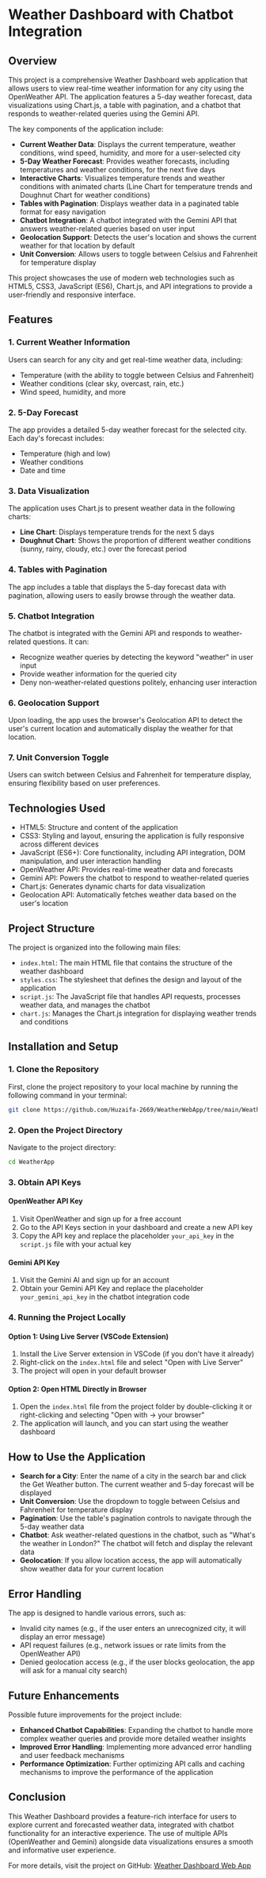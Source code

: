 # Weather Dashboard with Chatbot Integration


## Overview

This project is a comprehensive Weather Dashboard web application that allows users to view real-time weather information for any city using the OpenWeather API. The application features a 5-day weather forecast, data visualizations using Chart.js, a table with pagination, and a chatbot that responds to weather-related queries using the Gemini API.

The key components of the application include:
- **Current Weather Data**: Displays the current temperature, weather conditions, wind speed, humidity, and more for a user-selected city
- **5-Day Weather Forecast**: Provides weather forecasts, including temperatures and weather conditions, for the next five days
- **Interactive Charts**: Visualizes temperature trends and weather conditions with animated charts (Line Chart for temperature trends and Doughnut Chart for weather conditions)
- **Tables with Pagination**: Displays weather data in a paginated table format for easy navigation
- **Chatbot Integration**: A chatbot integrated with the Gemini API that answers weather-related queries based on user input
- **Geolocation Support**: Detects the user's location and shows the current weather for that location by default
- **Unit Conversion**: Allows users to toggle between Celsius and Fahrenheit for temperature display

This project showcases the use of modern web technologies such as HTML5, CSS3, JavaScript (ES6), Chart.js, and API integrations to provide a user-friendly and responsive interface.

## Features

### 1. Current Weather Information
Users can search for any city and get real-time weather data, including:
- Temperature (with the ability to toggle between Celsius and Fahrenheit)
- Weather conditions (clear sky, overcast, rain, etc.)
- Wind speed, humidity, and more

### 2. 5-Day Forecast
The app provides a detailed 5-day weather forecast for the selected city. Each day's forecast includes:
- Temperature (high and low)
- Weather conditions
- Date and time

### 3. Data Visualization
The application uses Chart.js to present weather data in the following charts:
- **Line Chart**: Displays temperature trends for the next 5 days
- **Doughnut Chart**: Shows the proportion of different weather conditions (sunny, rainy, cloudy, etc.) over the forecast period

### 4. Tables with Pagination
The app includes a table that displays the 5-day forecast data with pagination, allowing users to easily browse through the weather data.

### 5. Chatbot Integration
The chatbot is integrated with the Gemini API and responds to weather-related questions. It can:
- Recognize weather queries by detecting the keyword "weather" in user input
- Provide weather information for the queried city
- Deny non-weather-related questions politely, enhancing user interaction

### 6. Geolocation Support
Upon loading, the app uses the browser's Geolocation API to detect the user's current location and automatically display the weather for that location.

### 7. Unit Conversion Toggle
Users can switch between Celsius and Fahrenheit for temperature display, ensuring flexibility based on user preferences.

## Technologies Used
- HTML5: Structure and content of the application
- CSS3: Styling and layout, ensuring the application is fully responsive across different devices
- JavaScript (ES6+): Core functionality, including API integration, DOM manipulation, and user interaction handling
- OpenWeather API: Provides real-time weather data and forecasts
- Gemini API: Powers the chatbot to respond to weather-related queries
- Chart.js: Generates dynamic charts for data visualization
- Geolocation API: Automatically fetches weather data based on the user's location

## Project Structure
The project is organized into the following main files:
- `index.html`: The main HTML file that contains the structure of the weather dashboard
- `styles.css`: The stylesheet that defines the design and layout of the application
- `script.js`: The JavaScript file that handles API requests, processes weather data, and manages the chatbot
- `chart.js`: Manages the Chart.js integration for displaying weather trends and conditions

## Installation and Setup

### 1. Clone the Repository
First, clone the project repository to your local machine by running the following command in your terminal:

```bash
git clone https://github.com/Huzaifa-2669/WeatherWebApp/tree/main/WeatherApp
```

### 2. Open the Project Directory
Navigate to the project directory:

```bash
cd WeatherApp
```

### 3. Obtain API Keys

#### OpenWeather API Key
1. Visit OpenWeather and sign up for a free account
2. Go to the API Keys section in your dashboard and create a new API key
3. Copy the API key and replace the placeholder `your_api_key` in the `script.js` file with your actual key

#### Gemini API Key
1. Visit the Gemini AI and sign up for an account
2. Obtain your Gemini API Key and replace the placeholder `your_gemini_api_key` in the chatbot integration code

### 4. Running the Project Locally

#### Option 1: Using Live Server (VSCode Extension)
1. Install the Live Server extension in VSCode (if you don't have it already)
2. Right-click on the `index.html` file and select "Open with Live Server"
3. The project will open in your default browser

#### Option 2: Open HTML Directly in Browser
1. Open the `index.html` file from the project folder by double-clicking it or right-clicking and selecting "Open with → your browser"
2. The application will launch, and you can start using the weather dashboard

## How to Use the Application
- **Search for a City**: Enter the name of a city in the search bar and click the Get Weather button. The current weather and 5-day forecast will be displayed
- **Unit Conversion**: Use the dropdown to toggle between Celsius and Fahrenheit for temperature display
- **Pagination**: Use the table's pagination controls to navigate through the 5-day weather data
- **Chatbot**: Ask weather-related questions in the chatbot, such as "What's the weather in London?" The chatbot will fetch and display the relevant data
- **Geolocation**: If you allow location access, the app will automatically show weather data for your current location

## Error Handling
The app is designed to handle various errors, such as:
- Invalid city names (e.g., if the user enters an unrecognized city, it will display an error message)
- API request failures (e.g., network issues or rate limits from the OpenWeather API)
- Denied geolocation access (e.g., if the user blocks geolocation, the app will ask for a manual city search)

## Future Enhancements
Possible future improvements for the project include:
- **Enhanced Chatbot Capabilities**: Expanding the chatbot to handle more complex weather queries and provide more detailed weather insights
- **Improved Error Handling**: Implementing more advanced error handling and user feedback mechanisms
- **Performance Optimization**: Further optimizing API calls and caching mechanisms to improve the performance of the application

## Conclusion
This Weather Dashboard provides a feature-rich interface for users to explore current and forecasted weather data, integrated with chatbot functionality for an interactive experience. The use of multiple APIs (OpenWeather and Gemini) alongside data visualizations ensures a smooth and informative user experience.

For more details, visit the project on GitHub: [Weather Dashboard Web App](https://github.com/Huzaifa-2669/WeatherWebApp/tree/main/WeatherApp)
